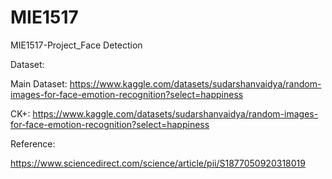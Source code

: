 # MIE1517
MIE1517-Project_Face Detection

Dataset:

Main Dataset: https://www.kaggle.com/datasets/sudarshanvaidya/random-images-for-face-emotion-recognition?select=happiness

CK+: https://www.kaggle.com/datasets/sudarshanvaidya/random-images-for-face-emotion-recognition?select=happiness

Reference:

https://www.sciencedirect.com/science/article/pii/S1877050920318019
